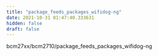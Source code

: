 ```yaml
---
title: "package_feeds_packages_wifidog-ng"
date: 2021-10-31 01:47:40.333631
hidden: false
draft: false
---
```


bcm27xx/bcm2710/package_feeds_packages_wifidog-ng

